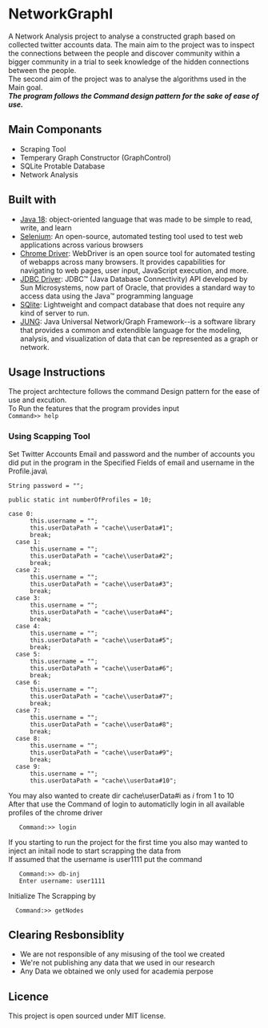 # NetworkGraphI
A Network Analysis project to analyse a constructed graph based on collected twitter accounts data. 
The main aim to the project was to inspect the connections between the people and discover community within a bigger community in a trial to seek knowledge of 
the hidden connections between the people.\
The second aim of the project was to analyse the algorithms used in the Main goal.\
***The program follows the Command design pattern for the sake of ease of use.***
## Main Componants
* Scraping Tool
* Temperary Graph Constructor (GraphControl)
* SQLite Protable Database
* Network Analysis
## Built with
* [Java 18](https://www.oracle.com/java/technologies/javase/jdk18-archive-downloads.html): object-oriented language that was made to be simple to read, write, and learn
* [Selenium](https://www.selenium.dev/): An open-source, automated testing tool used to test web applications across various browsers
* [Chrome Driver](https://chromedriver.chromium.org/): WebDriver is an open source tool for automated testing of webapps across many browsers.
It provides capabilities for navigating to web pages, user input, JavaScript execution, and more.
* [JDBC Driver](https://learn.microsoft.com/en-us/sql/connect/jdbc/download-microsoft-jdbc-driver-for-sql-server?view=sql-server-ver16): JDBC™ (Java Database Connectivity) API developed by Sun Microsystems, 
now part of Oracle, that provides a standard way to access data using the Java™ programming language
* [SQlite](https://www.sqlite.org/index.html): Lightweight and compact database that does not require any kind of server to run.
* [JUNG](https://www.sqlite.org/index.html): Java Universal Network/Graph Framework--is a software library that provides a common and extendible language for the modeling,
analysis, and visualization of data that can be represented as a graph or network.
## Usage Instructions
The project archtecture follows the command Design pattern for the ease of use and excution.\
To Run the features that the program provides input \
`Command>> help`
### Using Scapping Tool
Set Twitter Accounts Email and password and the number of accounts you did put in the program in the Specified Fields of email and username in the Profile.java\
    
    String password = "";
    
    public static int numberOfProfiles = 10;
    
    case 0:
          this.username = "";
          this.userDataPath = "cache\\userData#1";
          break;
      case 1:
          this.username = "";
          this.userDataPath = "cache\\userData#2";
          break;
      case 2:
          this.username = "";
          this.userDataPath = "cache\\userData#3";
          break;
      case 3:
          this.username = "";
          this.userDataPath = "cache\\userData#4";
          break;
      case 4:
          this.username = "";
          this.userDataPath = "cache\\userData#5";
          break;
      case 5:
          this.username = "";
          this.userDataPath = "cache\\userData#6";
          break;
      case 6:
          this.username = "";
          this.userDataPath = "cache\\userData#7";
          break;
      case 7:
          this.username = "";
          this.userDataPath = "cache\\userData#8";
          break;
      case 8:
          this.username = "";
          this.userDataPath = "cache\\userData#9";
          break;
      case 9:
          this.username = "";
          this.userDataPath = "cache\\userData#10";

You may also wanted to create dir cache\userData#i as *i* from 1 to 10\
After that use the Command of login to automaticlly login in all available profiles of the chrome driver

       Command:>> login
If you starting to run the project for the first time you also may wanted to inject an initail node to start scrapping the data from\
If assumed that the username is user1111 put the command
       
       Command:>> db-inj
       Enter username: user1111
       
Initialize The Scrapping by

      Command:>> getNodes
      
## Clearing Resbonsiblity
* We are not responsible of any misusing of the tool we created
* We're not publishing any data that we used in our research
* Any Data we obtained we only used for academia perpose
## Licence
This project is open sourced under MIT license.
